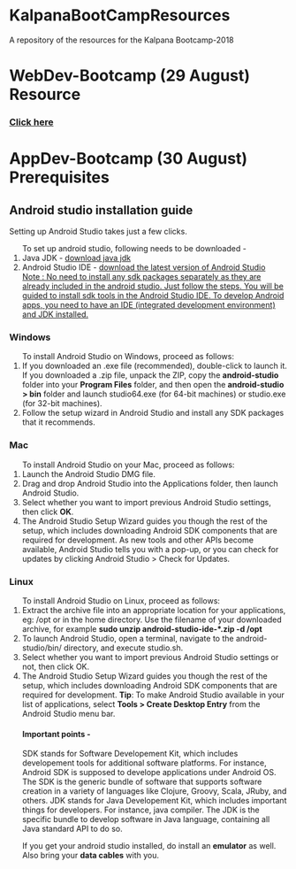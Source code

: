 # KalpanaBootCampResources
A repository of the resources for the Kalpana Bootcamp-2018


<h1>WebDev-Bootcamp (29 August) Resource</h1><h3><a href="https://github.com/jdmallige/WebDev-Bootcamp/blob/master/README.md#webdev-bootcamp"> Click here </a></h3>


<h1>AppDev-Bootcamp (30 August) Prerequisites</h1>


<h2>Android studio installation guide</h2> 
Setting up Android Studio takes just a few clicks.
<ol>
To set up android studio, following needs to be downloaded - 
<li>Java JDK -  <a href="https://www.oracle.com/technetwork/java/javase/downloads/jdk10-downloads-4416644.html">download java jdk</a>
<li>Android Studio IDE - <a href="https://developer.android.com/studio/">download the latest version of Android Studio</a>
    <br>
<u>Note : No need to install any sdk packages separately as they are already included in the android studio. Just follow the steps. You will be guided to install sdk tools in the Android Studio IDE. To develop Android apps, you need to have an IDE (integrated development environment) and JDK installed.</u>
</ol>

<h3>Windows</h3>
<ol>
To install Android Studio on Windows, proceed as follows:
<li>If you downloaded an .exe file (recommended), double-click to launch it. 
    If you downloaded a .zip file, unpack the ZIP, copy the <b>android-studio</b> folder into your <b>Program Files</b> folder,           and then open the <b>android-studio > bin</b> folder and launch studio64.exe (for 64-bit machines) or studio.exe (for 32-bit    machines).
<li>Follow the setup wizard in Android Studio and install any SDK packages that it recommends. 
</ol>

<h3>Mac</h3>
<ol type="1">
To install Android Studio on your Mac, proceed as follows:
<li>Launch the Android Studio DMG file. 
<li>Drag and drop Android Studio into the Applications folder, then launch Android Studio. 
<li>Select whether you want to import previous Android Studio settings, then click <b>OK</b>. 
<li>The Android Studio Setup Wizard guides you though the rest of the setup, which includes downloading Android SDK components       that are required for development. 
  As new tools and other APIs become available, Android Studio tells you with a pop-up, or you can check for updates by clicking    Android Studio > Check for Updates.
</ol>

<h3>Linux</h3>
<ol type="1">
To install Android Studio on Linux, proceed as follows:
<li>Extract the archive file into an appropriate location for your applications, eg: /opt or in the home directory. Use the            filename of your downloaded archive, for example
  <b>sudo unzip android-studio-ide-*.zip -d /opt</b>

<li>To launch Android Studio, open a terminal, navigate to the android-studio/bin/ directory, and execute studio.sh. 
<li>Select whether you want to import previous Android Studio settings or not, then click OK. 
<li>The Android Studio Setup Wizard guides you though the rest of the setup, which includes downloading Android SDK components   that are required for development.
<b>Tip</b>: To make Android Studio available in your list of applications, select <b>Tools > Create Desktop Entry</b> from the Android Studio menu bar.

<h4>Important points -</h4> 
SDK stands for Software Developement Kit, which includes developement tools for additional software platforms. For instance, Android SDK is supposed to develope applications under Android OS. The SDK is the generic bundle of software that supports software creation in a variety of languages like Clojure, Groovy, Scala, JRuby, and others. JDK stands for Java Developement Kit, which includes important things for developers. For instance, java compiler. The JDK is the specific bundle to develop software in Java language, containing all Java standard API to do so.
 
If you get your android studio installed, do install an <b>emulator</b> as well. Also bring your <b>data cables</b> with you.
